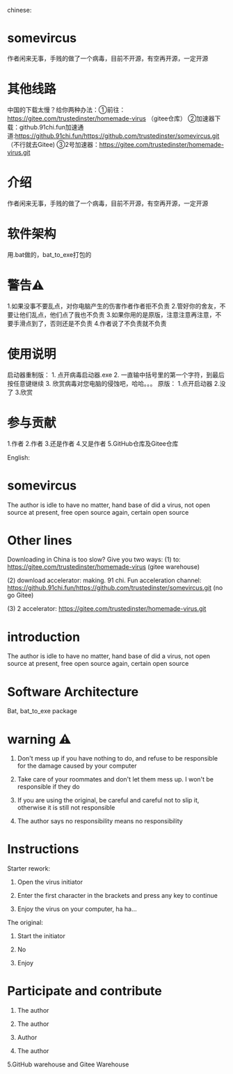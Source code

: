 chinese:
# somevircus
作者闲来无事，手贱的做了一个病毒，目前不开源，有空再开源，一定开源
# 其他线路
中国的下载太慢？给你两种办法：①前往：https://gitee.com/trustedinster/homemade-virus （gitee仓库）
                          ②加速器下载：github.91chi.fun加速通道:https://github.91chi.fun/https://github.com/trustedinster/somevircus.git （不行就去Gitee)
                          ③2号加速器：https://gitee.com/trustedinster/homemade-virus.git
# 介绍
作者闲来无事，手贱的做了一个病毒，目前不开源，有空再开源，一定开源

# 软件架构
用.bat做的，bat_to_exe打包的

# 警告⚠
1.如果没事不要乱点，对你电脑产生的伤害作者作者拒不负责
2.管好你的舍友，不要让他们乱点，他们点了我也不负责
3.如果你用的是原版，注意注意再注意，不要手滑点到了，否则还是不负责
4.作者说了不负责就不负责
# 使用说明
启动器重制版： 
            1. 点开病毒启动器.exe 
            2. 一直输中括号里的第一个字符，到最后按任意键继续 
            3. 欣赏病毒对您电脑的侵蚀吧，哈哈。。。 
原版： 
            1.点开启动器 
            2.没了 
            3.欣赏

# 参与贡献
1.作者
2.作者
3.还是作者
4.又是作者
5.GitHub仓库及Gitee仓库


English:
# somevircus

The author is idle to have no matter, hand base of did a virus, not open source at present, free open source again, certain open source

# Other lines

Downloading in China is too slow? Give you two ways: (1) to: https://gitee.com/trustedinster/homemade-virus (gitee warehouse)

(2) download accelerator: making. 91 chi. Fun acceleration channel: https://github.91chi.fun/https://github.com/trustedinster/somevircus.git (no go Gitee)

(3) 2 accelerator: https://gitee.com/trustedinster/homemade-virus.git

# introduction

The author is idle to have no matter, hand base of did a virus, not open source at present, free open source again, certain open source



# Software Architecture

Bat, bat_to_exe package



# warning ⚠

1. Don't mess up if you have nothing to do, and refuse to be responsible for the damage caused by your computer

2. Take care of your roommates and don't let them mess up. I won't be responsible if they do

3. If you are using the original, be careful and careful not to slip it, otherwise it is still not responsible

4. The author says no responsibility means no responsibility

# Instructions

Starter rework:

1. Open the virus initiator

2. Enter the first character in the brackets and press any key to continue

3. Enjoy the virus on your computer, ha ha...

The original:

1. Start the initiator

2. No

3. Enjoy



# Participate and contribute

1. The author

2. The author

3. Author

4) The author

5.GitHub warehouse and Gitee Warehouse
